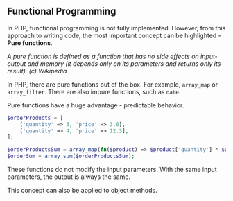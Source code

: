 ## Functional Programming

In PHP, functional programming is not fully implemented.
However, from this approach to writing code, the most important concept can be highlighted - **Pure functions**.

_A pure function is defined as a function that has no side effects on input-output and memory (it depends only on its parameters and returns only its result). (c) Wikipedia_

In PHP, there are pure functions out of the box. For example, `array_map` or `array_filter`. There are also impure functions, such as `date`.

Pure functions have a huge advantage - predictable behavior.
```php 
$orderProducts = [
    ['quantity' => 3, 'price' => 3.6], 
    ['quantity' => 4, 'price' => 12.3],
];

$orderProductsSum = array_map(fn($product) => $product['quantity'] * $product['price'], $orderProducts);
$orderSum = array_sum($orderProductsSum);
```

These functions do not modify the input parameters. With the same input parameters, the output is always the same.

This concept can also be applied to object methods.